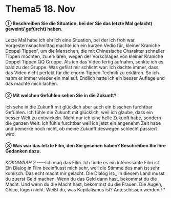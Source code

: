# Thema5 18. Nov
#### ① Beschreiben Sie die Situation, bei der Sie das letzte Mal gelacht( geweint/ gefürcht) haben.
Letze Mal habe ich ehrlich eine Situation, bei der ich froh war.
Vorgesternsnachmittag machte ich ein kurzen Vedio für„ kleiner Kraniche Doppel Tippen“, um die Menschen, die mit Chinesische Charakter schneller Tippen möchten, zu erklären, wegen der Vorschlages von kleiner Kraniche Doppel Tippen QQ Gruppe. Als ich das Video fertig aufnahm, senkte ich es bald zu der Gruppe.
 Was gefilst mir schlicht war: Ich dachte immer, dass das Video nicht perfekt für die enorm Tippen Technik zu erklären. So ich nahm er immer wieder ein mal auf. Endlich hatte ich ein besser Auflage und das machte mich lachen.

#### ② Mit welchen Gefühlen sehen Sie in die Zukunft?
Ich sehe in die Zukunft mit glücklich aber auch ein bisschen furchtbar Gefühlen. Ich fühle die Zukunft mit glücklich, weil ich glaube, dass ein besser Welt zu entwickeln. Nicht nur ich eine helle Zukunft habe, sondern die ganzen Welt. Ich fühle furchtbar weil ich jetzt ein angenehm Zeit habe und bemerke noch nicht, ob meine Zukunft deswegen schlecht passiert wird.

#### ③ Was war das letzte Film, den Sie gesehen haben? Beschreiben Sie ihre Gedanken dazu.

 *KOKOWÄÄH 2* ----Ich mag das Film. Ich finde es ein interessante Film ist. Ein Dialog in Film beeinflusst mich sehr, weil die Stimme des man ist sehr komisch. Das echt macht mir gelacht. DIe DIalog ist:„ In diesem Land musst du zuerst Geld machen. Wenn du das Geld dann hast, bekommst du die Macht. Und wenn du die Macht hast, bekommst du  die Frauen. Die Augen, Chico, lügen nicht. Weißt du, was Kapitalismus ist? Anteschissen werden ! “